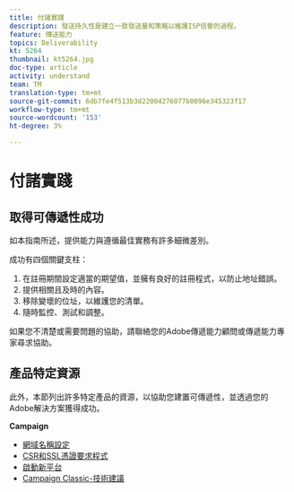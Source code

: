 ```yaml
---
title: 付諸實踐
description: 發送持久性是建立一致發送量和策略以維護ISP信譽的過程。
feature: 傳送能力
topics: Deliverability
kt: 5264
thumbnail: kt5264.jpg
doc-type: article
activity: understand
team: TM
translation-type: tm+mt
source-git-commit: 6db7fe4f513b3d22004276077b0096e345323f17
workflow-type: tm+mt
source-wordcount: '153'
ht-degree: 3%

---
```



# 付諸實踐

## 取得可傳遞性成功

如本指南所述，提供能力與遵循最佳實務有許多細微差別。

成功有四個關鍵支柱：

1. 在註冊期間設定適當的期望值，並擁有良好的註冊程式，以防止地址錯誤。
2. 提供相關且及時的內容。
3. 移除變壞的位址，以維護您的清單。
4. 隨時監控、測試和調整。

如果您不清楚或需要問題的協助，請聯絡您的Adobe傳遞能力顧問或傳遞能力專家尋求協助。

## 產品特定資源

此外，本節列出許多特定產品的資源，以協助您建置可傳遞性，並透過您的Adobe解決方案獲得成功。

**Campaign**

* [網域名稱設定](/help/putting-it-in-practice/ac-domain-name-setup.md)
* [CSR和SSL憑證要求程式](/help/putting-it-in-practice/ac-ssl-certificate-request.md)
* [啟動新平台](/help/putting-it-in-practice/ac-starting-new-platform.md)
* [Campaign Classic-技術建議](/help/putting-it-in-practice/acc-technical-recommendations.md)
